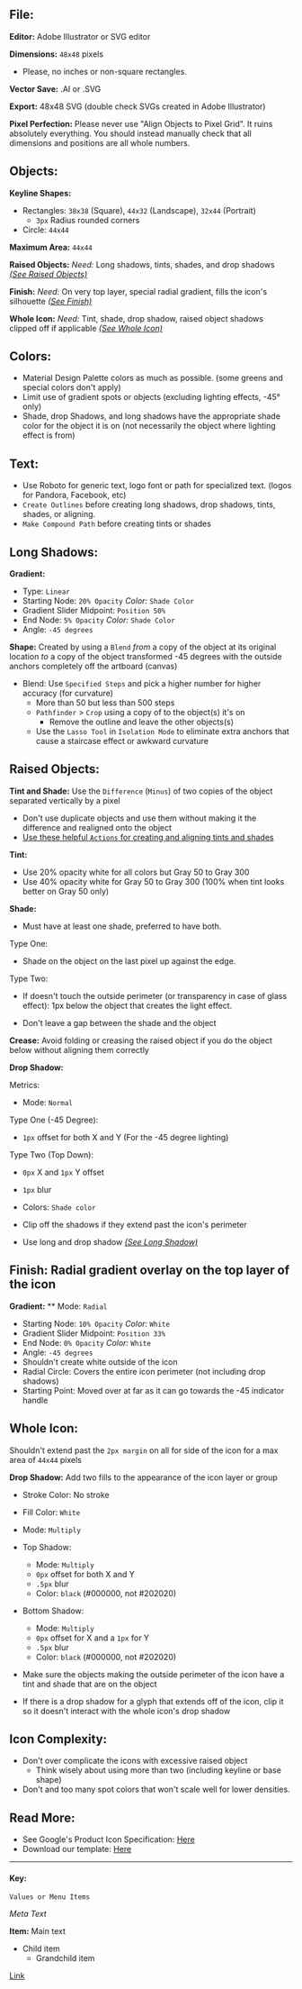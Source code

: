## File:
**Editor:** Adobe Illustrator or SVG editor

**Dimensions:** `48x48` pixels
* Please, no inches or non-square rectangles.

**Vector Save:** .AI or .SVG

**Export:** 48x48 SVG (double check SVGs created in Adobe Illustrator)

**Pixel Perfection:** Please never use "Align Objects to Pixel Grid". It ruins absolutely everything. You should instead manually check that all dimensions and positions are all whole numbers.

## Objects:
**Keyline Shapes:**
* Rectangles: `38x38` (Square), `44x32` (Landscape), `32x44` (Portrait)
  * `3px` Radius rounded corners
* Circle: `44x44`

**Maximum Area:** `44x44`

**Raised Objects:** *Need:* Long shadows, tints, shades, and drop shadows [*(See Raised Objects)*](#raised-objects)

**Finish:** *Need:* On very top layer, special radial gradient, fills the icon's silhouette [*(See Finish)*](#finish)

**Whole Icon:** *Need:* Tint, shade, drop shadow, raised object shadows clipped off if applicable [*(See Whole Icon)*](#whole-icon)

## Colors:
* Material Design Palette colors as much as possible. (some greens and special colors don't apply)
* Limit use of gradient spots or objects (excluding lighting effects, -45° only)
* Shade, drop Shadows, and long shadows have the appropriate shade color for the object it is on (not necessarily the object where lighting effect is from)

## Text:
* Use Roboto for generic text, logo font or path for specialized text. (logos for Pandora, Facebook, etc)
* `Create Outlines` before creating long shadows, drop shadows, tints, shades, or aligning.
* `Make Compound Path` before creating tints or shades

## Long Shadows:
**Gradient:** 
* Type: `Linear`
* Starting Node: `20% Opacity` *Color:* `Shade Color`
* Gradient Slider Midpoint: `Position 50%`
* End Node: `5% Opacity` *Color:* `Shade Color`
* Angle: `-45 degrees`

**Shape:** Created by using a `Blend` *from* a copy of the object at its original location *to* a copy of the object transformed -45 degrees with the outside anchors completely off the artboard (canvas)
* Blend: Use `Specified Steps` and pick a higher number for higher accuracy (for curvature)
  * More than 50 but less than 500 steps
  * `Pathfinder` > `Crop` using a copy of to the object(s) it's on
    * Remove the outline and leave the other objects(s)
  * Use the `Lasso Tool` in `Isolation Mode` to eliminate extra anchors that cause a staircase effect or awkward curvature

## Raised Objects:
**Tint and Shade:** Use the `Difference` (`Minus`) of two copies of the object separated vertically by a pixel
* Don't use duplicate objects and use them without making it the difference and realigned onto the object
* [Use these helpful `Actions` for creating and aligning tints and shades](https://goo.gl/pguAcr)

**Tint:**
* Use 20% opacity white for all colors but Gray 50 to Gray 300
* Use 40% opacity white for Gray 50 to Gray 300 (100% when tint looks better on Gray 50 only)

**Shade:** 
* Must have at least one shade, preferred to have both.

Type One:
* Shade on the object on the last pixel up against the edge.

Type Two:
* If doesn't touch the outside perimeter (or transparency in case of glass effect): 1px below the object that creates the light effect.

* Don't leave a gap between the shade and the object

**Crease:** Avoid folding or creasing the raised object if you do the object below without aligning them correctly

**Drop Shadow:**

Metrics:
* Mode: `Normal`

Type One (-45 Degree):
* `1px` offset for both X and Y (For the -45 degree lighting)

Type Two (Top Down):
* `0px` X and `1px` Y offset
* `1px` blur
* Colors: `Shade color`

* Clip off the shadows if they extend past the icon's perimeter
* Use long and drop shadow [*(See Long Shadow)*](#long-shadow)

## Finish: Radial gradient overlay on the top layer of the icon
**Gradient:**
** Mode: `Radial`
* Starting Node: `10% Opacity` *Color:* `White`
* Gradient Slider Midpoint: `Position 33%`
* End Node: `0% Opacity` *Color:* `White`
* Angle: `-45 degrees`
* Shouldn't create white outside of the icon 
* Radial Circle: Covers the entire icon perimeter (not including drop shadows)
* Starting Point: Moved over at far as it can go towards the -45 indicator handle

## Whole Icon:
Shouldn't extend past the `2px margin` on all for side of the icon for a max area of `44x44` pixels

**Drop Shadow:** Add two fills to the appearance of the icon layer or group
* Stroke Color: No stroke
* Fill Color: `White`
* Mode: `Multiply`
* Top Shadow:
  * Mode: `Multiply`
  * `0px` offset for both X and Y
  * `.5px` blur
  * Color: `black` (#000000, not #202020)
* Bottom Shadow:
  * Mode: `Multiply`
  * `0px` offset for X and a `1px` for Y
  * `.5px` blur
  * Color: `black` (#000000, not #202020)

* Make sure the objects making the outside perimeter of the icon have a tint and shade that are on the object
* If there is a drop shadow for a glyph that extends off of the icon, clip it so it doesn't interact with the whole icon's drop shadow

## Icon Complexity:
* Don't over complicate the icons with excessive raised object
  * Think wisely about using more than two (including keyline or base shape)
* Don't and too many spot colors that won't scale well for lower densities.

## Read More:
* See Google's Product Icon Specification: [Here](https://www.google.com/design/spec/style/icons.html#icons-product-icons)
* Download our template: [Here](https://github.com/materialos/Icon-Submission/blob/master/Daniel%20Hickman/Template/product-icon-template.ai?raw=true)


***

#### Key:
`Values or Menu Items`

*Meta Text*

**Item:** Main text
* Child item
  * Grandchild item

[Link](#)